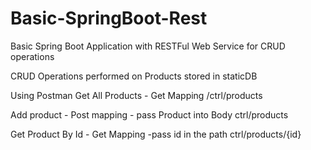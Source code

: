 # Basic-SpringBoot-Rest 
Basic Spring Boot Application with RESTFul Web Service for CRUD operations

CRUD Operations performed on Products stored in staticDB

Using Postman
Get All Products - Get Mapping
/ctrl/products

Add product - Post mapping - pass Product into Body
ctrl/products

Get Product By Id - Get Mapping -pass id in the path
ctrl/products/{id}
